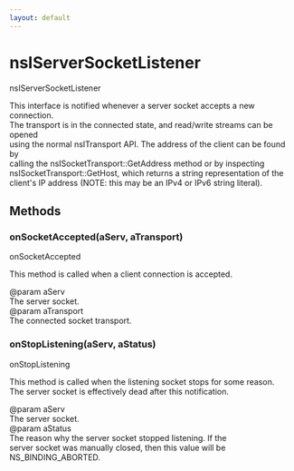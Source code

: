 ```yaml
---
layout: default
---
```


# nsIServerSocketListener #
  
nsIServerSocketListener  
  
This interface is notified whenever a server socket accepts a new connection.  
The transport is in the connected state, and read/write streams can be opened  
using the normal nsITransport API.  The address of the client can be found by  
calling the nsISocketTransport::GetAddress method or by inspecting  
nsISocketTransport::GetHost, which returns a string representation of the  
client's IP address (NOTE: this may be an IPv4 or IPv6 string literal).  
  

## Methods ##

### onSocketAccepted(aServ, aTransport) ###
  
onSocketAccepted  
  
This method is called when a client connection is accepted.  
  
@param aServ  
       The server socket.  
@param aTransport  
       The connected socket transport.  
  

### onStopListening(aServ, aStatus) ###
  
onStopListening  
  
This method is called when the listening socket stops for some reason.  
The server socket is effectively dead after this notification.  
  
@param aServ  
       The server socket.  
@param aStatus  
       The reason why the server socket stopped listening.  If the  
       server socket was manually closed, then this value will be  
       NS_BINDING_ABORTED.  
  
